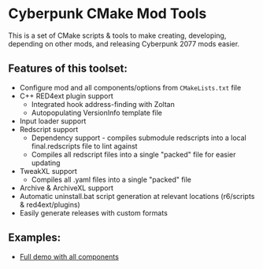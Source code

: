 # Cyberpunk CMake Mod Tools

This is a set of CMake scripts & tools to make creating, developing, depending on other mods, and releasing Cyberpunk 2077 mods easier.

## Features of this toolset:

* Configure mod and all components/options from `CMakeLists.txt` file
* C++ RED4ext plugin support
    * Integrated hook address-finding with Zoltan
    * Autopopulating VersionInfo template file
* Input loader support
* Redscript support
    * Dependency support - compiles submodule redscripts into a local final.redscripts file to lint against
    * Compiles all redscript files into a single "packed" file for easier updating
* TweakXL support
    * Compiles all .yaml files into a single "packed" file
* Archive & ArchiveXL support
* Automatic uninstall.bat script generation at relevant locations (r6/scripts & red4ext/plugins)
* Easily generate releases with custom formats

## Examples:

* [Full demo with all components](https://github.com/jackhumbert/cyberpunk_cmake_mod)